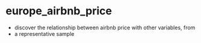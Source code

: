 # europe_airbnb_price

- discover the relationship between airbnb price with other variables, from
- a representative sample